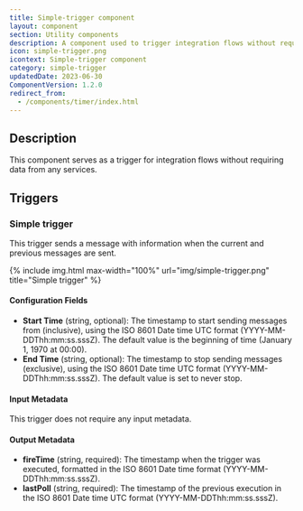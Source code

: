 ```yaml
---
title: Simple-trigger component
layout: component
section: Utility components
description: A component used to trigger integration flows without requesting data from any services.
icon: simple-trigger.png
icontext: Simple-trigger component
category: simple-trigger
updatedDate: 2023-06-30
ComponentVersion: 1.2.0
redirect_from:
  - /components/timer/index.html
---
```


## Description

This component serves as a trigger for integration flows without requiring data from any services.

## Triggers

### Simple trigger

This trigger sends a message with information when the current and previous messages are sent.

{% include img.html max-width="100%" url="img/simple-trigger.png" title="Simple trigger" %}

#### Configuration Fields

* **Start Time** (string, optional): The timestamp to start sending messages from (inclusive), using the ISO 8601 Date time UTC format (YYYY-MM-DDThh:mm:ss.sssZ). The default value is the beginning of time (January 1, 1970 at 00:00).
* **End Time** (string, optional): The timestamp to stop sending messages (exclusive), using the ISO 8601 Date time UTC format (YYYY-MM-DDThh:mm:ss.sssZ). The default value is set to never stop.

#### Input Metadata

This trigger does not require any input metadata.

#### Output Metadata

* **fireTime** (string, required): The timestamp when the trigger was executed, formatted in the ISO 8601 Date time format (YYYY-MM-DDThh:mm:ss.sssZ).
* **lastPoll** (string, required): The timestamp of the previous execution in the ISO 8601 Date time UTC format (YYYY-MM-DDThh:mm:ss.sssZ).
